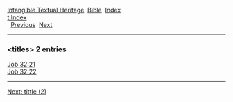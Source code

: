[Intangible Textual Heritage](../../index)  [Bible](../index) 
[Index](index)   
[t Index](_t_)  
  [Previous](c11632)  [Next](c11634) 

------------------------------------------------------------------------

### &lt;titles&gt; 2 entries

[Job 32:21](../kjv/job032.htm#021)  
[Job 32:22](../kjv/job032.htm#022)  

------------------------------------------------------------------------

[Next: tittle (2)](c11634)
